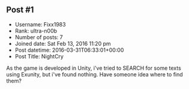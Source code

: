 ## Post #1
- Username: Fixx1983
- Rank: ultra-n00b
- Number of posts: 7
- Joined date: Sat Feb 13, 2016 11:20 pm
- Post datetime: 2016-03-31T06:33:01+00:00
- Post Title: NightCry

As the game is developed in Unity, i've tried to SEARCH for some texts using Exunity, but i've found nothing. Have someone idea where to find them?
